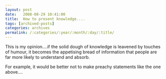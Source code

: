 ```yaml
---
layout: post
date:	2008-08-29 10:41:00
title:  How to present knowledge....
tags: [archived-posts]
categories: archives
permalink: /:categories/:year/:month/:day/:title/
---
```

This is my opinion....if the solid dough of knowledge is leavened by touches of humour, it becomes the appetising bread of information that people are far more likely to understand and absorb.

For example, it would be better not to make preachy statements like the one above....
